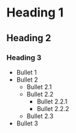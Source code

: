 # Heading 1

## Heading 2

### Heading 3

* Bullet 1
* Bullet 2
	* Bullet 2.1
	* Bullet 2.2
		* Bullet 2.2.1
		* Bullet 2.2.2
	* Bullet 2.3
* Bullet 3
